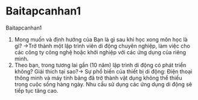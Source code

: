 # Baitapcanhan1
Baitapcanhan1
1. Mong muốn và định hướng của Bạn là gì sau khi học xong môn học là gì? ->Trở thành một lập trình viên di động chuyên nghiệp, làm việc cho các công ty công nghệ hoặc khởi nghiệp với các ứng dụng của riêng mình.
2. Theo bạn, trong tương lai gần (10 năm) lập trình di động có phát triển không? Giải thích tại sao?-> Sự phổ biến của thiết bị di động: Điện thoại thông minh và máy tính bảng đã trở thành vật dụng không thể thiếu trong cuộc sống hàng ngày. Nhu cầu sử dụng các ứng dụng di động sẽ tiếp tục tăng cao.
